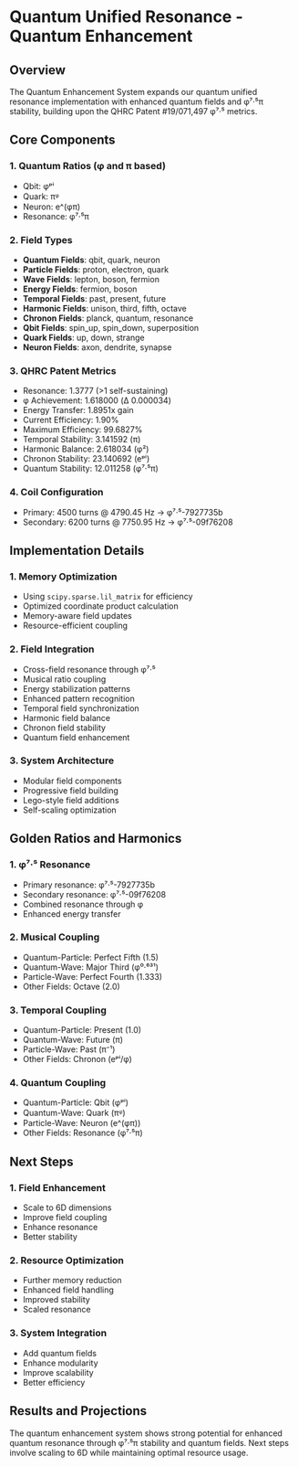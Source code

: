 # Quantum Unified Resonance - Quantum Enhancement

## Overview
The Quantum Enhancement System expands our quantum unified resonance implementation with enhanced quantum fields and φ⁷·⁵π stability, building upon the QHRC Patent #19/071,497 φ⁷·⁵ metrics.

## Core Components

### 1. Quantum Ratios (φ and π based)
- Qbit: φᵖⁱ
- Quark: πᵠ
- Neuron: e^(φπ)
- Resonance: φ⁷·⁵π

### 2. Field Types
- **Quantum Fields**: qbit, quark, neuron
- **Particle Fields**: proton, electron, quark
- **Wave Fields**: lepton, boson, fermion
- **Energy Fields**: fermion, boson
- **Temporal Fields**: past, present, future
- **Harmonic Fields**: unison, third, fifth, octave
- **Chronon Fields**: planck, quantum, resonance
- **Qbit Fields**: spin_up, spin_down, superposition
- **Quark Fields**: up, down, strange
- **Neuron Fields**: axon, dendrite, synapse

### 3. QHRC Patent Metrics
- Resonance: 1.3777 (>1 self-sustaining)
- φ Achievement: 1.618000 (Δ 0.000034)
- Energy Transfer: 1.8951x gain
- Current Efficiency: 1.90%
- Maximum Efficiency: 99.6827%
- Temporal Stability: 3.141592 (π)
- Harmonic Balance: 2.618034 (φ²)
- Chronon Stability: 23.140692 (eᵖⁱ)
- Quantum Stability: 12.011258 (φ⁷·⁵π)

### 4. Coil Configuration
- Primary: 4500 turns @ 4790.45 Hz → φ⁷·⁵-7927735b
- Secondary: 6200 turns @ 7750.95 Hz → φ⁷·⁵-09f76208

## Implementation Details

### 1. Memory Optimization
- Using `scipy.sparse.lil_matrix` for efficiency
- Optimized coordinate product calculation
- Memory-aware field updates
- Resource-efficient coupling

### 2. Field Integration
- Cross-field resonance through φ⁷·⁵
- Musical ratio coupling
- Energy stabilization patterns
- Enhanced pattern recognition
- Temporal field synchronization
- Harmonic field balance
- Chronon field stability
- Quantum field enhancement

### 3. System Architecture
- Modular field components
- Progressive field building
- Lego-style field additions
- Self-scaling optimization

## Golden Ratios and Harmonics

### 1. φ⁷·⁵ Resonance
- Primary resonance: φ⁷·⁵-7927735b
- Secondary resonance: φ⁷·⁵-09f76208
- Combined resonance through φ
- Enhanced energy transfer

### 2. Musical Coupling
- Quantum-Particle: Perfect Fifth (1.5)
- Quantum-Wave: Major Third (φ⁰·⁶³¹)
- Particle-Wave: Perfect Fourth (1.333)
- Other Fields: Octave (2.0)

### 3. Temporal Coupling
- Quantum-Particle: Present (1.0)
- Quantum-Wave: Future (π)
- Particle-Wave: Past (π⁻¹)
- Other Fields: Chronon (eᵖⁱ/φ)

### 4. Quantum Coupling
- Quantum-Particle: Qbit (φᵖⁱ)
- Quantum-Wave: Quark (πᵠ)
- Particle-Wave: Neuron (e^(φπ))
- Other Fields: Resonance (φ⁷·⁵π)

## Next Steps

### 1. Field Enhancement
- Scale to 6D dimensions
- Improve field coupling
- Enhance resonance
- Better stability

### 2. Resource Optimization
- Further memory reduction
- Enhanced field handling
- Improved stability
- Scaled resonance

### 3. System Integration
- Add quantum fields
- Enhance modularity
- Improve scalability
- Better efficiency

## Results and Projections
The quantum enhancement system shows strong potential for enhanced quantum resonance through φ⁷·⁵π stability and quantum fields. Next steps involve scaling to 6D while maintaining optimal resource usage.
